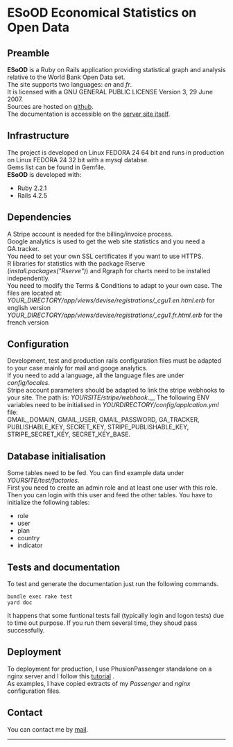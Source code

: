 # ESoOD  Economical Statistics on Open Data
## Preamble
**ESoOD** is a Ruby on Rails application providing statistical graph and analysis relative to the World Bank Open Data set.  
The site supports two languages: *en* and *fr*.  
It is licensed with a GNU GENERAL PUBLIC LICENSE Version 3, 29 June 2007.  
Sources are hosted on [github](https://github.com/BeGe78/esood).  
The documentation is accessible on the [server site itself](https://bege.hd.free.fr/docs/).  
## Infrastructure
The project is developed on Linux FEDORA 24 64 bit and runs in production on Linux FEDORA 24 32 bit with a mysql databse.  
Gems list can be found in Gemfile.  
**ESoOD** is developed with:  
- Ruby  2.2.1  
- Rails 4.2.5  

## Dependencies
A Stripe account is needed for the billing/invoice process.  
Google analytics is used to get the web site statistics and you need a GA.tracker.  
You need to set your own SSL certificates if you want to use HTTPS.  
R libraries for statistics with the package Rserve (*install.packages("Rserve")*) and Rgraph for charts need to be installed independently.  
You need to modify the Terms & Conditions to adapt to your own case. The files are located at:  
*YOUR_DIRECTORY/app/views/devise/registrations/_cgu1.en.html.erb* for english version  
*YOUR_DIRECTORY/app/views/devise/registrations/_cgu1.fr.html.erb* for the french version  

## Configuration
Development, test and production rails configuration files must be adapted to your case mainly for mail and googe analytics.  
If you need to add a language, all the language files are under *config/locales*.  
Stripe account parameters should be adapted to link the stripe webhooks to your site. The path is: *YOURSITE/stripe/webhook*.__
The following ENV variables need to be initialised in *YOURDIRECTORY/config/applcation.yml* file:  
GMAIL_DOMAIN, GMAIL_USER, GMAIL_PASSWORD, GA_TRACKER, PUBLISHABLE_KEY, SECRET_KEY, STRIPE_PUBLISHABLE_KEY, STRIPE_SECRET_KEY, SECRET_KEY_BASE.  
## Database initialisation
Some tables need to be fed. You can find example data under *YOURSITE/test/factories*.  
First you need to create an admin role and at least one user with this role. Then you can login with this user and feed the other tables. You have to initialize the following tables:  
- role  
- user  
- plan  
- country  
- indicator  

## Tests and documentation
To test and generate the documentation just run the following commands.  

    bundle exec rake test  
    yard doc
    
It happens that some funtional tests fail (typically login and logon tests) due to time out purpose. If you run them several time, they shoud pass successfully.  
## Deployment
To deployment for production, I use PhusionPassenger standalone on a nginx server and I follow this [tutorial](https://www.phusionpassenger.com/library/walkthroughs/deploy/ruby/ownserver/standalone/oss/deploy_app_main.html) .  
As examples, I have copied extracts of my *Passenger* and *nginx* configuration files.  
## Contact
You can contact me by [mail](mailto:bgardin@gmail.com).  

-----------------

